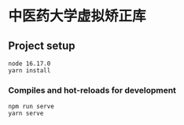 # 中医药大学虚拟矫正库

## Project setup

```
node 16.17.0
yarn install
```

### Compiles and hot-reloads for development

```
npm run serve
yarn serve
```
